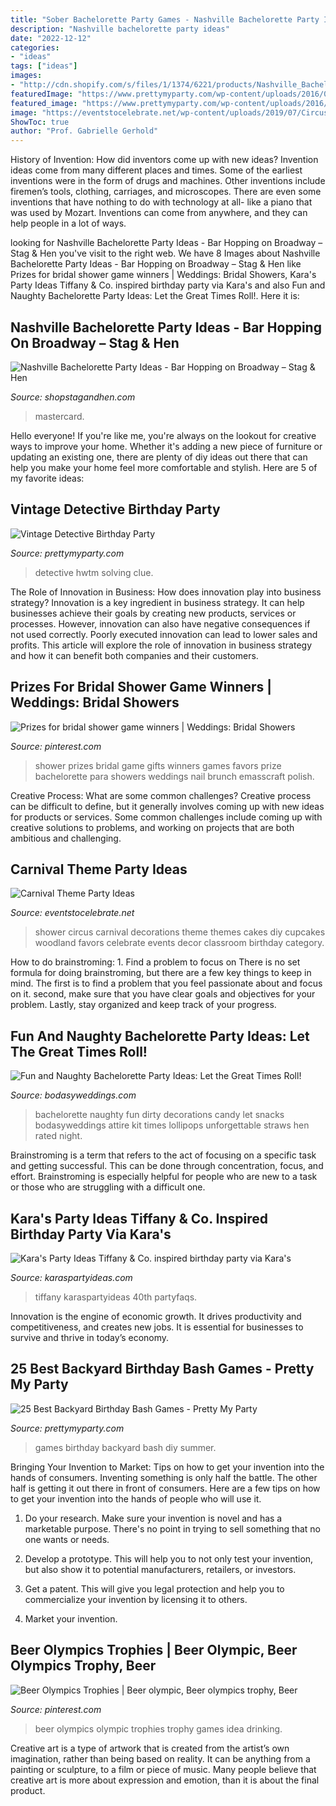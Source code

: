 ```yaml
---
title: "Sober Bachelorette Party Games - Nashville Bachelorette Party Ideas"
description: "Nashville bachelorette party ideas"
date: "2022-12-12"
categories:
- "ideas"
tags: ["ideas"]
images:
- "http://cdn.shopify.com/s/files/1/1374/6221/products/Nashville_Bachelorette_Party_Ideas_-_Broadway_600x600.jpg?v=1547581127"
featuredImage: "https://www.prettymyparty.com/wp-content/uploads/2016/04/DIY-Pool-Noodle-Race-Track-Awesome-Summer-Party-Games-for-Kids-via-Pretty-My-Party-e1460522658665.jpg"
featured_image: "https://www.prettymyparty.com/wp-content/uploads/2016/04/DIY-Pool-Noodle-Race-Track-Awesome-Summer-Party-Games-for-Kids-via-Pretty-My-Party-e1460522658665.jpg"
image: "https://eventstocelebrate.net/wp-content/uploads/2019/07/Circus-Baby-Shower-Events-To-Celebrate-683x1024-683x1024.jpg"
ShowToc: true
author: "Prof. Gabrielle Gerhold"
---
```



History of Invention: How did inventors come up with new ideas?
Invention ideas come from many different places and times. Some of the earliest inventions were in the form of drugs and machines. Other inventions include firemen’s tools, clothing, carriages, and microscopes. There are even some inventions that have nothing to do with technology at all- like a piano that was used by Mozart. Inventions can come from anywhere, and they can help people in a lot of ways.

	

		
looking for Nashville Bachelorette Party Ideas - Bar Hopping on Broadway – Stag &amp; Hen you've visit to the right web. We have 8 Images about Nashville Bachelorette Party Ideas - Bar Hopping on Broadway – Stag &amp; Hen like Prizes for bridal shower game winners | Weddings: Bridal Showers, Kara&#039;s Party Ideas Tiffany &amp; Co. inspired birthday party via Kara&#039;s and also Fun and Naughty Bachelorette Party Ideas: Let the Great Times Roll!. Here it is:
		
    
## Nashville Bachelorette Party Ideas - Bar Hopping On Broadway – Stag &amp; Hen

<img loading=lazy src="http://cdn.shopify.com/s/files/1/1374/6221/products/Nashville_Bachelorette_Party_Ideas_-_Broadway_600x600.jpg?v=1547581127" onerror="this.onerror=null;this.src='https://tse2.mm.bing.net/th?id=OIP.0g-UU4JUG2CoRzWDJ7CT2AHaHa&amp;pid=15.1';" alt="Nashville Bachelorette Party Ideas - Bar Hopping on Broadway – Stag &amp; Hen">

_Source: shopstagandhen.com_

>mastercard. 

	

Hello everyone! If you're like me, you're always on the lookout for creative ways to improve your home. Whether it's adding a new piece of furniture or updating an existing one, there are plenty of diy ideas out there that can help you make your home feel more comfortable and stylish. Here are 5 of my favorite ideas: 

    
## Vintage Detective Birthday Party

<img loading=lazy src="https://www.prettymyparty.com/wp-content/uploads/2015/03/Detective-Party-Cake.jpg" onerror="this.onerror=null;this.src='https://tse3.mm.bing.net/th?id=OIP.VtaygBjRsoduh8qICiE3EwHaLD&amp;pid=15.1';" alt="Vintage Detective Birthday Party">

_Source: prettymyparty.com_

>detective hwtm solving clue. 

	

The Role of Innovation in Business: How does innovation play into business strategy?
Innovation is a key ingredient in business strategy. It can help businesses achieve their goals by creating new products, services or processes. However, innovation can also have negative consequences if not used correctly. Poorly executed innovation can lead to lower sales and profits. This article will explore the role of innovation in business strategy and how it can benefit both companies and their customers.

    
## Prizes For Bridal Shower Game Winners | Weddings: Bridal Showers

<img loading=lazy src="https://i.pinimg.com/736x/82/cb/f1/82cbf1d62fe7c2438b1c3a2fd2808658--bridal-shower-gifts-for-games-game-prizes-for-baby-shower-ideas.jpg?b=t" onerror="this.onerror=null;this.src='https://tse1.mm.bing.net/th?id=OIP.ZtZrtV5_SOqVpNnTgy-HuAHaJ3&amp;pid=15.1';" alt="Prizes for bridal shower game winners | Weddings: Bridal Showers">

_Source: pinterest.com_

>shower prizes bridal game gifts winners games favors prize bachelorette para showers weddings nail brunch emasscraft polish. 

	

Creative Process: What are some common challenges?
Creative process can be difficult to define, but it generally involves coming up with new ideas for products or services. Some common challenges include coming up with creative solutions to problems, and working on projects that are both ambitious and challenging.

    
## Carnival Theme Party Ideas

<img loading=lazy src="https://eventstocelebrate.net/wp-content/uploads/2019/07/Circus-Baby-Shower-Events-To-Celebrate-683x1024-683x1024.jpg" onerror="this.onerror=null;this.src='https://tse3.mm.bing.net/th?id=OIP.K-mcN0WXuB_ciTQrGyZiJQHaLG&amp;pid=15.1';" alt="Carnival Theme Party Ideas">

_Source: eventstocelebrate.net_

>shower circus carnival decorations theme themes cakes diy cupcakes woodland favors celebrate events decor classroom birthday category. 

	

How to do brainstroming: 1. Find a problem to focus on
There is no set formula for doing brainstroming, but there are a few key things to keep in mind. The first is to find a problem that you feel passionate about and focus on it. second, make sure that you have clear goals and objectives for your problem. Lastly, stay organized and keep track of your progress.

    
## Fun And Naughty Bachelorette Party Ideas: Let The Great Times Roll!

<img loading=lazy src="https://bodasyweddings.com/wp-content/uploads/2016/11/Naughty-bachelorette-party-ideas.jpg" onerror="this.onerror=null;this.src='https://tse1.mm.bing.net/th?id=OIP.SMUI4iCuWtUtIQdkQAuw1wHaLG&amp;pid=15.1';" alt="Fun and Naughty Bachelorette Party Ideas: Let the Great Times Roll!">

_Source: bodasyweddings.com_

>bachelorette naughty fun dirty decorations candy let snacks bodasyweddings attire kit times lollipops unforgettable straws hen rated night. 

	

Brainstroming is a term that refers to the act of focusing on a specific task and getting successful. This can be done through concentration, focus, and effort. Brainstroming is especially helpful for people who are new to a task or those who are struggling with a difficult one.

    
## Kara&#039;s Party Ideas Tiffany &amp; Co. Inspired Birthday Party Via Kara&#039;s

<img loading=lazy src="https://karaspartyideas.com/wp-content/uploads/2014/06/tiffanyandco29.jpg" onerror="this.onerror=null;this.src='https://tse2.mm.bing.net/th?id=OIP.I2gR0vgaMw3sAtRBowFzkwHaLH&amp;pid=15.1';" alt="Kara&#039;s Party Ideas Tiffany &amp; Co. inspired birthday party via Kara&#039;s">

_Source: karaspartyideas.com_

>tiffany karaspartyideas 40th partyfaqs. 

	

Innovation is the engine of economic growth. It drives productivity and competitiveness, and creates new jobs. It is essential for businesses to survive and thrive in today’s economy.

    
## 25 Best Backyard Birthday Bash Games - Pretty My Party

<img loading=lazy src="https://www.prettymyparty.com/wp-content/uploads/2016/04/DIY-Pool-Noodle-Race-Track-Awesome-Summer-Party-Games-for-Kids-via-Pretty-My-Party-e1460522658665.jpg" onerror="this.onerror=null;this.src='https://tse4.mm.bing.net/th?id=OIP.EktfG9mSzqhgNq5VZuTHuAHaKZ&amp;pid=15.1';" alt="25 Best Backyard Birthday Bash Games - Pretty My Party">

_Source: prettymyparty.com_

>games birthday backyard bash diy summer. 

	

Bringing Your Invention to Market: Tips on how to get your invention into the hands of consumers.
Inventing something is only half the battle. The other half is getting it out there in front of consumers. Here are a few tips on how to get your invention into the hands of people who will use it.
1. Do your research. Make sure your invention is novel and has a marketable purpose. There's no point in trying to sell something that no one wants or needs.

2. Develop a prototype. This will help you to not only test your invention, but also show it to potential manufacturers, retailers, or investors.

3. Get a patent. This will give you legal protection and help you to commercialize your invention by licensing it to others.

4. Market your invention.

    
## Beer Olympics Trophies | Beer Olympic, Beer Olympics Trophy, Beer

<img loading=lazy src="https://i.pinimg.com/736x/d1/ac/f2/d1acf2f7aef9d5f8518b3a56ce02d4a6.jpg" onerror="this.onerror=null;this.src='https://tse3.mm.bing.net/th?id=OIP.Zkhd6dHGhAjylFBJwO_ucwHaJ3&amp;pid=15.1';" alt="Beer Olympics Trophies | Beer olympic, Beer olympics trophy, Beer">

_Source: pinterest.com_

>beer olympics olympic trophies trophy games idea drinking. 

	

Creative art is a type of artwork that is created from the artist’s own imagination, rather than being based on reality. It can be anything from a painting or sculpture, to a film or piece of music. Many people believe that creative art is more about expression and emotion, than it is about the final product.

